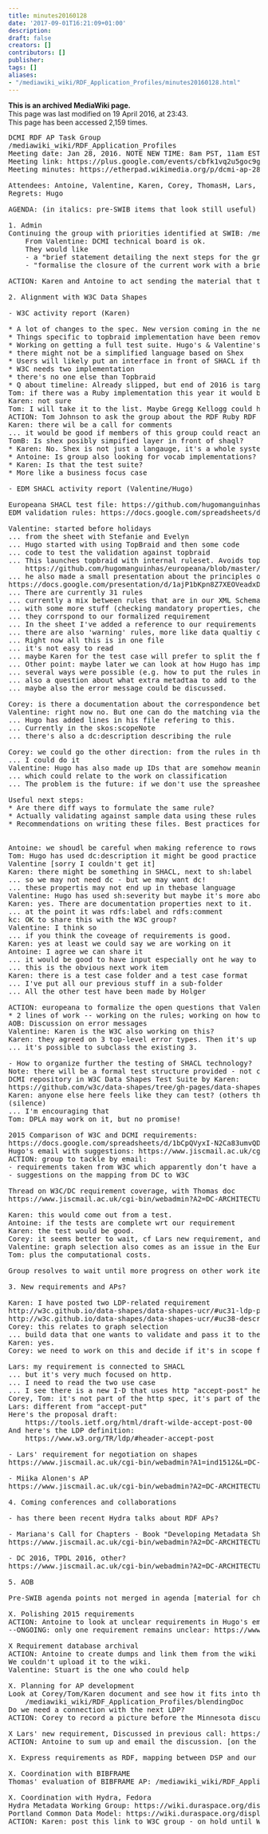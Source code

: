 ```yaml
---
title: minutes20160128
date: '2017-09-01T16:21:09+01:00'
description: 
draft: false
creators: []
contributors: []
publisher: 
tags: []
aliases:
- "/mediawiki_wiki/RDF_Application_Profiles/minutes20160128.html"
---
```


 **This is an archived MediaWiki page.**  
This page was last modified on 19 April 2016, at 23:43.  
This page has been accessed 2,159 times.

<pre>
DCMI RDF AP Task Group
/mediawiki_wiki/RDF_Application_Profiles
Meeting date: Jan 28, 2016. NOTE NEW TIME: 8am PST, 11am EST, 5pm CET.
Meeting link: https://plus.google.com/events/cbfk1vq2u5goc9g54t0ftf7e634
Meeting minutes: https://etherpad.wikimedia.org/p/dcmi-ap-28-01-2016

Attendees: Antoine, Valentine, Karen, Corey, ThomasH, Lars, TomB, TomJ
Regrets: Hugo
    
AGENDA: (in italics: pre-SWIB items that look still useful)
    
1. Admin
Continuing the group with priorities identified at SWIB: /mediawiki_wiki/RDF_Application_Profiles/SWIB2015_breakout
    From Valentine: DCMI technical board is ok.
    They would like 
    - a "brief statement detailing the next steps for the group and maybe identify a new deliverable to cover the next period of work..
    - "formalise the closure of the current work with a brief of 1-2 pages summarising the first outcomes with pointers to the deliverables and wiki". Could be used for dissemination on LODLAM, CODE4Lib...
    
ACTION: Karen and Antoine to act sending the material that the DCMI tech group requires.

2. Alignment with W3C Data Shapes

- W3C activity report (Karen)

* A lot of changes to the spec. New version coming in the next 2 weeks
* Things specific to topbraid implementation have been removed -- some simplification
* Working on getting a full test suite. Hugo's &amp; Valentine's work should allow us to participate in tests
* there might not be a simplified language based on Shex
* Users will likely put an interface in front of SHACL if they need simplicity
* W3C needs two implementation
* there's no one else than Topbraid
* Q about timeline: Already slipped, but end of 2016 is target.
Tom: if there was a Ruby implementation this year it would be ok?
Karen: not sure
Tom: I will take it to the list. Maybe Gregg Kellogg could help
ACTION: Tom Johnson to ask the group about the RDF Ruby RDF core team implementing SHACL
Karen: there wil be a call for comments
... it would be good if members of this group could react and forward it
TomB: Is shex posibly simpified layer in front of shaql? 
* Karen: No. Shex is not just a langauge, it's a whole system, and not compatible with SHAQL...
* Antoine: Is group also looking for vocab implementations? Use Cases?
* Karen: Is that the test suite? 
* More like a business focus case

- EDM SHACL activity report (Valentine/Hugo)

Europeana SHACL test file: https://github.com/hugomanguinhas/europeana/tree/master/edm-shapes/src/main/resources/etc/edm/shapes
EDM validation rules: https://docs.google.com/spreadsheets/d/1dI29hgckyHn3B0h5shmbYX3jcp3PZfX7TA30Ohp_dMI/edit

Valentine: started before holidays
... from the sheet with Stefanie and Evelyn
... Hugo started with using TopBraid and then some code
... code to test the validation against topbraid
... This launches topbraid with internal ruleset. Avoids topbraid UI: 
    https://github.com/hugomanguinhas/europeana/blob/master/edm-shapes/src/test/java/eu/europeana/edm/shapes/RunValidator.java
... he also made a small presentation about the principles of SHACL
https://docs.google.com/presentation/d/1ajP1bKpn8Z7XEOVeadxDCxhXMgyl3DAkK_yzuWJBa0g/edit#
... There are currently 31 rules
... currently a mix between rules that are in our XML Schema (e.g. that values are literals, cardinality)
... with some more stuff (checking mandatory properties, check on properties that require ISO codes
... they corrspond to our formalized requirement
... In the sheet I've added a reference to our requirements (in the database)
... there are also 'warning' rules, more like data qualtiy checke
... Right now all this is in one file
... it's not easy to read
... maybe Karen for the test case will prefer to split the file
... Other point: maybe later we can look at how Hugo has implemented the rules using SHACL
... several ways were possible (e.g. how to put the rules in one Shape)
... also a question about what extra metadtaa to add to the rules.
... maybe also the error message could be discussed.

Corey: is there a documentation about the correspondence between lines in the SHACL and the rules in the spreadsheet?
Valentine: right now no. But one can do the matching via the requirement
... Hugo has added lines in his file refering to this.
... Currently in the skos:scopeNote
... there's also a dc:description describing the rule

Corey: we could go the other direction: from the rules in the spreadsheet to ranges of lines of SHACL files
... I could do it
Valentine: Hugo has also made up IDs that are somehow meaningful
... which could relate to the work on classification
... The problem is the future: if we don't use the spreasheet how to document?

Useful next steps:
* Are there diff ways to formulate the same rule?
* Actually validating against sample data using these rules
* Recommendations on writing these files. Best practices for _using_ this
 

Antoine: we shoudl be careful when making reference to rows
Tom: Hugo has used dc:description it might be good practice to add a dc:identifier for stable reference
Valentine [sorry I couldn't get it]
Karen: there might be something in SHACL, next to sh:label
... so we may not need dc - but we may want dc!
... these propertis may not end up in thebase language
Valentine: Hugo has used sh:severity but maybe it's more about error messages
Karen: yes. There are documentation properties next to it.
... at the point it was rdfs:label and rdfs:comment
kc: OK to share this with the W3C group?
Valentine: I think so
... if you think the coveage of requirements is good.
Karen: yes at least we could say we are working on it
Antoine: I agree we can share it
... it would be good to have input especially ont he way to split it
... this is the obvious next work item
Karen: there is a test case folder and a test case format
... I've put all our previous stuff in a sub-folder
... All the other test have been made by Holger

ACTION: europeana to formalize the open questions that Valentine told us about
* 2 lines of work -- working on the rules; working on how to explain and document
AOB: Discussion on error messages 
Valentine: Karen is the W3C also working on this?
Karen: they agreed on 3 top-level error types. Then it's up to you.
... it's possible to subclass the existing 3.

- How to organize further the testing of SHACL technology?
Note: there will be a formal test structure provided - not clear yet. But it should be possible to translate from what we have to that.
DCMI repository in W3C Data Shapes Test Suite by Karen:
https://github.com/w3c/data-shapes/tree/gh-pages/data-shapes-test-suite/tests/dcmi
Karen: anyone else here feels like they can test? (others than Europeana)
(silence)
... I'm encouraging that
Tom: DPLA may work on it, but no promise!

2015 Comparison of W3C and DCMI requirements:
https://docs.google.com/spreadsheets/d/1bCpQVyxI-N2Ca83umvQD8OKTdsDyG6Sz-E8Qo3v8ynM/
Hugo's email with suggestions: https://www.jiscmail.ac.uk/cgi-bin/webadmin?A2=DC-ARCHITECTURE;41aa27ca.1505
ACTION: group to tackle by email:
- requirements taken from W3C which apparently don’t have a match in DC
- suggestions on the mapping from DC to W3C

Thread on W3C/DC requirement coverage, with Thomas doc
https://www.jiscmail.ac.uk/cgi-bin/webadmin?A2=DC-ARCHITECTURE;539e5b2b.1512

Karen: this would come out from a test.
Antoine: if the tests are complete wrt our requirement
Karen: the test would be good.
Corey: it seems better to wait, cf Lars new requirement, and Tom and my questions about graph selection
Valentine: graph selection also comes as an issue in the Europeana work.
Tom: plus the computational costs.

Group resolves to wait until more progress on other work items

3. New requirements and APs?

Karen: I have posted two LDP-related requirement
http://w3c.github.io/data-shapes/data-shapes-ucr/#uc31-ldp-post-content-to-container-of-a-certain-shape
http://w3c.github.io/data-shapes/data-shapes-ucr/#uc38-describing-and-validating-ldp
Corey: this relates to graph selection
... build data that one wants to validate and pass it to the validator.
Karen: yes.
Corey: we need to work on this and decide if it's in scope for this DCMI group.

Lars: my requirement is connected to SHACL
... but it's very much focused on http.
... I need to read the two use case
... I see there is a new I-D that uses http "accept-post" header
Corey, Tom: it's not part of the http spec, it's part of the LDP spec
Lars: different from "accept-put"
Here's the proposal draft: 
    https://tools.ietf.org/html/draft-wilde-accept-post-00
And here's the LDP definition:
    https://www.w3.org/TR/ldp/#header-accept-post

- Lars' requirement for negotiation on shapes
https://www.jiscmail.ac.uk/cgi-bin/webadmin?A1=ind1512&amp;L=DC-ARCHITECTURE#7

- Miika Alonen's AP
https://www.jiscmail.ac.uk/cgi-bin/webadmin?A2=DC-ARCHITECTURE;c364c4f8.1509

4. Coming conferences and collaborations
    
- has there been recent Hydra talks about RDF APs?
    
- Mariana's Call for Chapters - Book "Developing Metadata Shemas and Application Profiles"
https://www.jiscmail.ac.uk/cgi-bin/webadmin?A2=DC-ARCHITECTURE;1377d958.1601
    
- DC 2016, TPDL 2016, other?
https://www.jiscmail.ac.uk/cgi-bin/webadmin?A2=DC-ARCHITECTURE;d322e167.1601

5. AOB

Pre-SWIB agenda points not merged in agenda [material for chairs / coming calls]

X. Polishing 2015 requirements
ACTION: Antoine to look at unclear requirements in Hugo's email
--ONGOING: only one requirement remains unclear: https://www.jiscmail.ac.uk/cgi-bin/webadmin?A2=DC-ARCHITECTURE;8c92de00.1506

X Requirement database archival
ACTION: Antoine to create dumps and link them from the wiki pages - Valentine will contact Stuart.
We couldn't upload it to the wiki.
Valentine: Stuart is the one who could help

X. Planning for AP development   
Look at Corey/Tom/Karen document and see how it fits into this in terms of defining the scope of an AP.
    /mediawiki_wiki/RDF_Application_Profiles/blendingDoc
Do we need a connection with the next LDP?
ACTION: Corey to record a picture before the Minnesota discussion, on AP, 'de-referencing', 'graph definition'. See https://etherpad.wikimedia.org/p/dcmi-ap-13-08-2015

X Lars' new requirement, Discussed in previous call: https://etherpad.wikimedia.org/p/dcmi-ap-18-06-2015
ACTION: Antoine to sum up and email the discussion. [on the differences with other requirements] And put the case and requirement in our database.

X. Express requirements as RDF, mapping between DSP and our requirements

X. Coordination with BIBFRAME
Thomas' evaluation of BIBFRAME AP: /mediawiki_wiki/RDF_Application_Profiles/BibframeAnalysis

X. Coordination with Hydra, Fedora
Hydra Metadata Working Group: https://wiki.duraspace.org/display/hydra/Hydra+Metadata+Working+Group
Portland Common Data Model: https://wiki.duraspace.org/display/FF/Portland+Common+Data+Model
ACTION: Karen: post this link to W3C group - on hold until W3C group gets to the right point
</pre>
